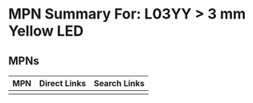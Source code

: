 



# MPN Summary For: L03YY > 3 mm Yellow LED

## MPNs
  

|MPN|Direct Links|Search Links|
| :--- | :--- | :--- |
||||
